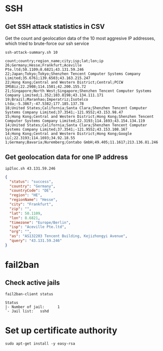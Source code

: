 
# SSH

## Get SSH attack statistics in CSV

Get the count and geolocation data of the 10 most aggresive IP addresses, which tried to brute-force our ssh service

```shell
ssh-attack-summary.sh 10
```

```
count;country;region_name;city;isp;lat;lon;ip
26;Germany;Hesse;Frankfurt;Aceville Pte.ltd;50.1109;8.6821;43.131.59.246
22;Japan;Tokyo;Tokyo;Shenzhen Tencent Computer Systems Company Limited;35.6761;139.6503;43.163.215.247
22;Hong Kong;Central and Western District;Central;PCCW IMSBiz;22.2908;114.1501;42.200.155.72
21;Singapore;North West;Singapore;Shenzhen Tencent Computer Systems Company Limited;1.352;103.8198;43.134.111.171
19;Brazil;Maranhao;Imperatriz;Isotelco Ltda;-5.3867;-47.5382;177.185.137.78
18;United States;California;Santa Clara;Shenzhen Tencent Computer Systems Company Limited;37.3541;-121.9552;43.153.98.47
15;Hong Kong;Central and Western District;Hong Kong;Shenzhen Tencent Computer Systems Company Limited;22.3193;114.1693;43.154.134.119
14;United States;California;Santa Clara;Shenzhen Tencent Computer Systems Company Limited;37.3541;-121.9552;43.153.108.167
14;Hong Kong;Central and Western District;Hong Kong;Google LLC;22.3193;114.1693;34.92.18.55
1;Germany;Bavaria;Nuremberg;Contabo GmbH;49.405;11.1617;213.136.81.246
```

## Get geolocation data for one IP address

```shell
ip2loc.sh 43.131.59.246
```

```json
{
  "status": "success",
  "country": "Germany",
  "countryCode": "DE",
  "region": "HE",
  "regionName": "Hesse",
  "city": "Frankfurt",
  "zip": "",
  "lat": 50.1109,
  "lon": 8.6821,
  "timezone": "Europe/Berlin",
  "isp": "Aceville Pte.ltd",
  "org": "",
  "as": "AS132203 Tencent Building, Kejizhongyi Avenue",
  "query": "43.131.59.246"
}
```

# fail2ban

## Check active jails

```shell
fail2ban-client status
```

```text
Status
|- Number of jail:      1
`- Jail list:   sshd
```

# Set up certificate authority

```shell
sudo apt-get install -y easy-rsa
```